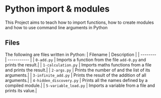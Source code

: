 # Python import & modules
This Project aims to teach how to import functions, how to create modules and how to use command line arguments in Python

## Files
The following are files written in Python:
| Filename | Description |
| -------- | ----------- |
| `0-add.py` | Imports a function from the file `add-0.py` and prints the result.|
| `1-calculation.py` | Imports maths functions from a file and prints the result.|
| `2-args.py` | Prints the number of and the list of its arguments.|
| `3-infinite_add.py` | Prints the result of the addition of all arguments.|
| `4-hidden_discovery.py` | Prints all the names defined by a compiled module.|
| `5-variable_load.py` | Imports a variable from a file and prints its value.|
